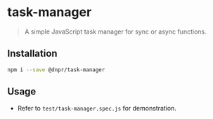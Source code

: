 # task-manager

> A simple JavaScript task manager for sync or async functions.

## Installation

```bash
npm i --save @dnpr/task-manager
```

## Usage

* Refer to `test/task-manager.spec.js` for demonstration.